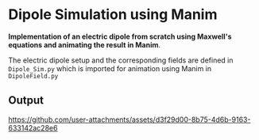 # Dipole Simulation using Manim
**Implementation of an electric dipole from scratch using Maxwell's equations and animating the result in Manim**.

The electric dipole setup and the corresponding fields are defined in `Dipole_Sim.py` which is imported for animation using Manim in `DipoleField.py`

## Output

https://github.com/user-attachments/assets/d3f29d00-8b75-4d6b-9163-633142ac28e6

